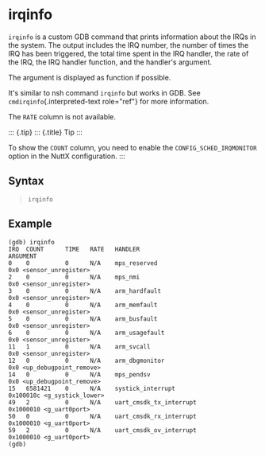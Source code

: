 irqinfo
=======

`irqinfo` is a custom GDB command that prints information about the IRQs
in the system. The output includes the IRQ number, the number of times
the IRQ has been triggered, the total time spent in the IRQ handler, the
rate of the IRQ, the IRQ handler function, and the handler\'s argument.

The argument is displayed as function if possible.

It\'s similar to nsh command `irqinfo` but works in GDB. See
`cmdirqinfo`{.interpreted-text role="ref"} for more information.

The `RATE` column is not available.

::: {.tip}
::: {.title}
Tip
:::

To show the `COUNT` column, you need to enable the
`CONFIG_SCHED_IRQMONITOR` option in the NuttX configuration.
:::

Syntax
------

> `irqinfo`

Example
-------

``` {.bash}
(gdb) irqinfo
IRQ  COUNT      TIME   RATE   HANDLER                                          ARGUMENT
0    0          0      N/A    mps_reserved                             0x0 <sensor_unregister>
2    0          0      N/A    mps_nmi                                  0x0 <sensor_unregister>
3    0          0      N/A    arm_hardfault                            0x0 <sensor_unregister>
4    0          0      N/A    arm_memfault                             0x0 <sensor_unregister>
5    0          0      N/A    arm_busfault                             0x0 <sensor_unregister>
6    0          0      N/A    arm_usagefault                           0x0 <sensor_unregister>
11   1          0      N/A    arm_svcall                               0x0 <sensor_unregister>
12   0          0      N/A    arm_dbgmonitor                           0x0 <up_debugpoint_remove>
14   0          0      N/A    mps_pendsv                               0x0 <up_debugpoint_remove>
15   6581421    0      N/A    systick_interrupt                        0x100010c <g_systick_lower>
49   2          0      N/A    uart_cmsdk_tx_interrupt                  0x1000010 <g_uart0port>
50   0          0      N/A    uart_cmsdk_rx_interrupt                  0x1000010 <g_uart0port>
59   2          0      N/A    uart_cmsdk_ov_interrupt                  0x1000010 <g_uart0port>
(gdb)
```
